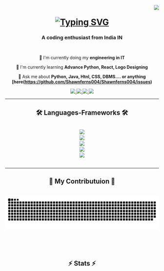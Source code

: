 <img align="right" src="https://visitor-badge.laobi.icu/badge?page_id=Shawnferns004.Shawnferns004" />

<h1 align="center">
  <a href="https://git.io/typing-svg"><img src="https://readme-typing-svg.herokuapp.com?font=Consolas&size=35&center=true&duration=4000&pause=300&color=8DECB4&random=false&width=600&height=50&lines=Hi+there+!!;I'm+Shon+Fernandes" alt="Typing SVG" align"center"/></a>
</h1>

<h3 align="center">A coding enthusiast from India IN</h3>

<br/>

<div align="center"> 
  
🔭 I'm currently doing my **engineering in IT** 
  
🌱 I'm currently learning **Advance Python, React, Logo Designing**
     
💬 Ask me about **Python, Java, Htnl, CSS, DBMS.... or anything [here(https://github.com/Shawnferns004/Shawnferns004/issues)**
</div>

<div align="center">
  <a href="mailto:shonfernandes004@gmail.com" target="_blank">
     <img src="https://img.shields.io/badge/Gmail-D14836?style=for-the-badge&logo=gmail&logoColor=white" target="_blank"/>
  </a>
  <a href="https://www.linkedin.com/in/shon-fernandes-521835237?utm_source=share&utm_campaign=share_via&utm_content=profile&utm_medium=android_app" target="_blank"">
     <img src="https://img.shields.io/badge/LinkedIn-0077B5?style=for-the-badge&logo=linkedin&logoColor=white" target="_blank"/>
  </a>
  <a href="https://github.com/Shawnferns004" target="_blank">
     <img src="https://img.shields.io/badge/GitHub-7F7F7F?style=for-the-badge&logo=github&logoColor=white" target="_blank"/>
  </a>
  <a href="https://www.instagram.com/shawnferns04?utm_source=qr&igsh=MWFybGduOGVlOTcwaA== ">
     <img src="https://img.shields.io/badge/Instagram-E4405F?style=for-the-badge&logo=instagram&logoColor=white" target="_blank"/>
  </a>
</div>
  <hr />

<h2 align="center"> 🛠️  Languages-Frameworks  🛠️</h2>
<br/>
<div align="center">
    <a href="https://skillicons.dev">
  <img src="https://skillicons.dev/icons?i=sqlite"/>
      <br>
  <img src="https://skillicons.dev/icons?i=js,html,css"/>
      <br/>
  <img src="https://skillicons.dev/icons?i=react,c,cpp,java"/>
      <br/>
  <img src="https://skillicons.dev/icons?i=python,django,flask"/>
      <br/>
  <img src="https://skillicons.dev/icons?i=firebase"/>
    </a>
</div>


<br/>
<hr/>
 <div align="center">
 <h2> 🐍  My Contributuion  🐍</h2>
 <br>
 <img alt="snake eating my contributions" src="https://raw.githubusercontent.com/Shawnferns004/Shawnferns004/output/github-contribution-grid-snake.svg" />

 <br/><br/><br/>
 </div>

 <h2 align="center"> ⚡ Stats  ⚡</h2>
 <br/>
 


  
     
